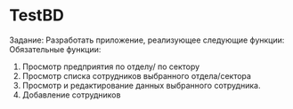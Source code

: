 # TestBD
Задание: Разработать приложение, реализующее следующие функции:
Обязательные функции:
1. Просмотр предприятия по отделу/ по сектору
2. Просмотр списка сотрудников выбранного отдела/сектора
3. Просмотр и редактирование данных выбранного сотрудника.
4. Добавление сотрудников
